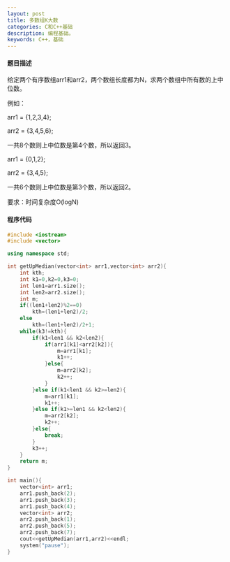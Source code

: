 ```yaml
---
layout: post
title: 多数组K大数
categories: C和C++基础
description: 编程基础。
keywords: C++，基础
---
```


#### 题目描述

给定两个有序数组arr1和arr2，两个数组长度都为N，求两个数组中所有数的上中位数。

例如：

arr1 = {1,2,3,4};

arr2 = {3,4,5,6};

一共8个数则上中位数是第4个数，所以返回3。

arr1 = {0,1,2};

arr2 = {3,4,5};

一共6个数则上中位数是第3个数，所以返回2。

要求：时间复杂度O(logN)

#### 程序代码

```cpp
#include <iostream>
#include <vector>

using namespace std;

int getUpMedian(vector<int> arr1,vector<int> arr2){
	int kth;
	int k1=0,k2=0,k3=0;
	int len1=arr1.size();
	int len2=arr2.size();
	int m;
	if((len1+len2)%2==0)
		kth=(len1+len2)/2;
	else
		kth=(len1+len2)/2+1;
	while(k3!=kth){
		if(k1<len1 && k2<len2){
			if(arr1[k1]<arr2[k2]){
				m=arr1[k1];
				k1++;
			}else{
				m=arr2[k2];
				k2++;
			}
		}else if(k1<len1 && k2>=len2){
			m=arr1[k1];
			k1++;
		}else if(k1>=len1 && k2<len2){
			m=arr2[k2];
			k2++;
		}else{
			break;
		}
		k3++;
	}
	return m;
}

int main(){
	vector<int> arr1;
	arr1.push_back(2);
	arr1.push_back(3);
	arr1.push_back(4);
	vector<int> arr2;
	arr2.push_back(1);
	arr2.push_back(5);
	arr2.push_back(7);
	cout<<getUpMedian(arr1,arr2)<<endl;
	system("pause");
}
```